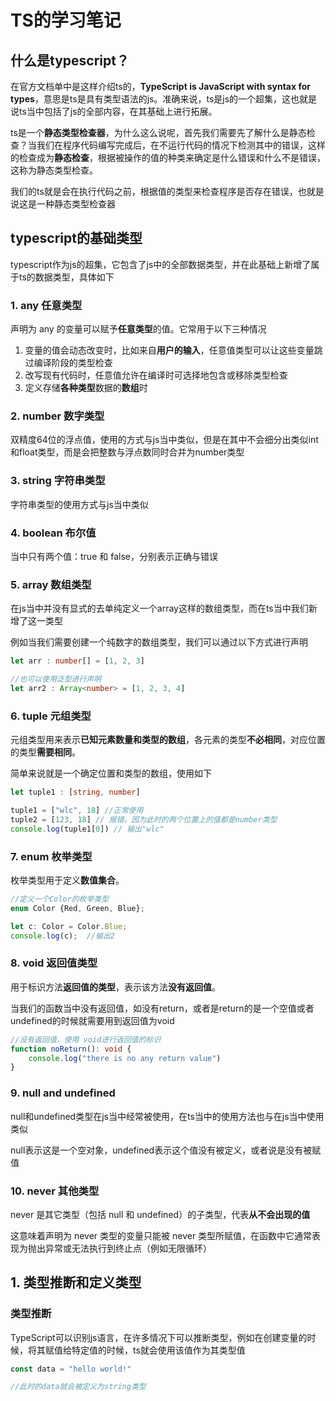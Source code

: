 # TS的学习笔记
## 什么是typescript？
在官方文档单中是这样介绍ts的，**TypeScript is JavaScript with syntax for types**，意思是ts是具有类型语法的js。准确来说，ts是js的一个超集，这也就是说ts当中包括了js的全部内容，在其基础上进行拓展。

ts是一个**静态类型检查器**，为什么这么说呢，首先我们需要先了解什么是静态检查？当我们在程序代码编写完成后，在不运行代码的情况下检测其中的错误，这样的检查成为**静态检查**，根据被操作的值的种类来确定是什么错误和什么不是错误，这称为静态类型检查。

我们的ts就是会在执行代码之前，根据值的类型来检查程序是否存在错误，也就是说这是一种静态类型检查器

## typescript的基础类型
typescript作为js的超集，它包含了js中的全部数据类型，并在此基础上新增了属于ts的数据类型，具体如下
### 1. any 任意类型
声明为 any 的变量可以赋予**任意类型**的值。它常用于以下三种情况
1. 变量的值会动态改变时，比如来自**用户的输入**，任意值类型可以让这些变量跳过编译阶段的类型检查
2. 改写现有代码时，任意值允许在编译时可选择地包含或移除类型检查
3. 定义存储**各种类型**数据的**数组**时

### 2. number 数字类型
双精度64位的浮点值，使用的方式与js当中类似，但是在其中不会细分出类似int和float类型，而是会把整数与浮点数同时合并为number类型

### 3. string 字符串类型
字符串类型的使用方式与js当中类似

### 4. boolean 布尔值
当中只有两个值：true 和 false，分别表示正确与错误

### 5. array 数组类型
在js当中并没有显式的去单纯定义一个array这样的数组类型，而在ts当中我们新增了这一类型

例如当我们需要创建一个纯数字的数组类型，我们可以通过以下方式进行声明
```ts
let arr : number[] = [1, 2, 3]

//也可以使用泛型进行声明
let arr2 : Array<number> = [1, 2, 3, 4]
```

### 6. tuple 元组类型
元组类型用来表示**已知元素数量和类型的数组**，各元素的类型**不必相同**，对应位置的类型**需要相同**。

简单来说就是一个确定位置和类型的数组，使用如下
```ts
let tuple1 : [string, number]

tuple1 = ["wlc", 18] //正常使用
tuple2 = [123, 18] // 报错，因为此时的两个位置上的值都是number类型
console.log(tuple1[0]) // 输出"wlc"
```

### 7. enum 枚举类型
枚举类型用于定义**数值集合**。
```ts
//定义一个Color的枚举类型
enum Color {Red, Green, Blue};

let c: Color = Color.Blue;
console.log(c);  //输出2
```

### 8. void 返回值类型
用于标识方法**返回值的类型**，表示该方法**没有返回值**。

当我们的函数当中没有返回值，如没有return，或者是return的是一个空值或者undefined的时候就需要用到返回值为void

```ts
//没有返回值，使用 void进行返回值的标识
function noReturn(): void {
    console.log("there is no any return value")
}
```

### 9. null and undefined
null和undefined类型在js当中经常被使用，在ts当中的使用方法也与在js当中使用类似

null表示这是一个空对象，undefined表示这个值没有被定义，或者说是没有被赋值

### 10. never 其他类型
never 是其它类型（包括 null 和 undefined）的子类型，代表**从不会出现的值**

这意味着声明为 never 类型的变量只能被 never 类型所赋值，在函数中它通常表现为抛出异常或无法执行到终止点（例如无限循环）

    

## 1. 类型推断和定义类型
### 类型推断
TypeScript可以识别js语言，在许多情况下可以推断类型，例如在创建变量的时候，将其赋值给特定值的时候，ts就会使用该值作为其类型值

```ts
const data = "hello world!"

//此时的data就会被定义为string类型
```
